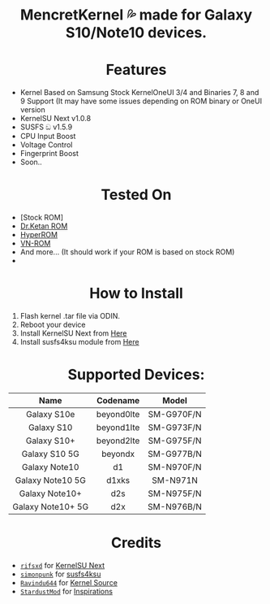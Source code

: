 <div align="center">
<h1> MencretKernel 💦 made for Galaxy S10/Note10 devices.</h1>
</div>

<div align="center"><h1>Features</h1></div>

- Kernel Based on Samsung Stock KernelOneUI 3/4 and Binaries 7, 8 and 9 Support (It may have some issues depending on ROM binary or OneUI version
- KernelSU Next v1.0.8
- SUSFS ඞ v1.5.9
- CPU Input Boost
- Voltage Control
- Fingerprint Boost
- Soon..  
</div>

<div align="center"><h1>Tested On</h1></div>

- [Stock ROM]
- [Dr.Ketan ROM](https://xdaforums.com/t/31-07-24-i-n975f-i-n976b-i-n976n-i-n970f-i-dr-ketan-rom-i-oneui-4-1-i-oneui-3-1.3962839)
- [HyperROM](https://xdaforums.com/t/rom-n10-n10plus-n105g-14-jan-23-v1-1s-hyper-rom-be-unique.4268123)
- [VN-ROM](https://t.me/vnromchannel/394)
- And more... (It should work if your ROM is based on stock ROM)
- 

<div align="center"><h1>How to Install</h1></div>

1. Flash kernel .tar file via ODIN.
2. Reboot your device
3. Install KernelSU Next from [Here](https://github.com/KernelSU-Next/KernelSU-Next/releases)
4. Install susfs4ksu module from [Here](https://github.com/sidex15/susfs4ksu-module/releases)

<div align="center">

<h1>Supported Devices:</h1>

|        Name       |  Codename  |    Model   |
:------------------:|:----------:|:----------:|
|    Galaxy S10e    | beyond0lte | SM-G970F/N |
|     Galaxy S10    | beyond1lte | SM-G973F/N |
|    Galaxy S10+    | beyond2lte | SM-G975F/N |
|   Galaxy S10 5G   |   beyondx  | SM-G977B/N |
|   Galaxy Note10   |     d1     | SM-N970F/N |
|  Galaxy Note10 5G |    d1xks   |  SM-N971N  |
|   Galaxy Note10+  |     d2s    | SM-N975F/N |
| Galaxy Note10+ 5G |     d2x    | SM-N976B/N |
</div>

<div align="center"><h1>Credits</h1></div>

- [`rifsxd`](https://github.com/rifsxd) for [KernelSU Next](https://github.com/KernelSU-Next/KernelSU-Next)
- [`simonpunk`](https://github.com/simonpunk) for [susfs4ksu](https://gitlab.com/simonpunk/susfs4ksu)
- [`Ravindu644`](https://github.com/ravindu644) for [Kernel Source](https://github.com/ravindu644/samsung_exynos9820_stock)
- [`StardustMod`](https://github.com/StardustMod) for [Inspirations](https://github.com/StardustMod/android_kernel_samsung_exynos9820)



